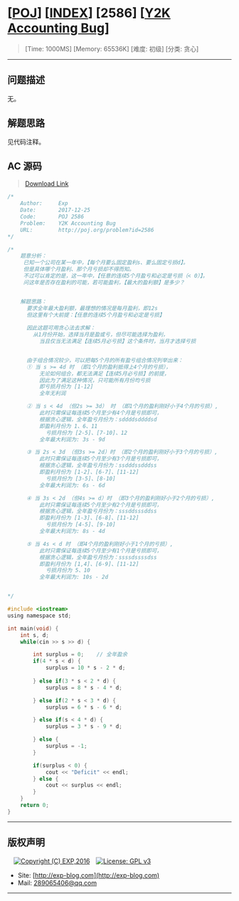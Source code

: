 # [[POJ](http://poj.org/)] [[INDEX](https://github.com/lyy289065406/POJ-Solving-Reports)] [2586] [[Y2K Accounting Bug](http://poj.org/problem?id=2586)]

> [Time: 1000MS] [Memory: 65536K] [难度: 初级] [分类: 贪心]

------

## 问题描述

无。

## 解题思路

见代码注释。

## AC 源码

> [Download Link](/reports/POJ2586-Y2K%20Accounting%20Bug/src)


```c
/*
	Author:     Exp
	Date:       2017-12-25
	Code:       POJ 2586
	Problem:    Y2K Accounting Bug
	URL:		http://poj.org/problem?id=2586
*/

/*
	题意分析：
	 已知一个公司在某一年中，【每个月要么固定盈利s、要么固定亏损d】。
	 但是具体哪个月盈利、那个月亏损却不得而知。
	 不过可以肯定的是，这一年中，【任意的连续5个月盈亏和必定是亏损（< 0）】。
	 问这年是否存在盈利的可能，若可能盈利，【最大的盈利额】是多少？


    解题思路：
	  要求全年最大盈利额，最理想的情况是每月盈利，即12s
	  但这里有个大前提：【任意的连续5个月盈亏和必定是亏损】
	  
	  因此这题可用贪心法去求解：
	    从1月份开始，选择当月是盈或亏，但尽可能选择为盈利，
	      当且仅当无法满足【连续5月必亏损】这个条件时，当月才选择亏损


	  由于组合情况较少，可以把每5个月的所有盈亏组合情况列举出来：
      ① 当 s >= 4d 时 （即1个月的盈利抵得上4个月的亏损），
          无论如何组合，都无法满足【连续5月必亏损】的前提，
          因此为了满足这种情况，只可能所有月份均亏损
          即亏损月份为 [1-12]
	      全年无利润

      ② 当 s < 4d （但2s >= 3d） 时 （即1个月的盈利刚好小于4个月的亏损）,
		  此时只需保证每连续5个月至少有4个月是亏损即可，
		  根据贪心逻辑，全年盈亏月份为：sddddsddddsd
		  即盈利月份为 1、6、11
		    亏损月份为 [2-5]、[7-10]、12
		  全年最大利润为: 3s - 9d

      ③ 当 2s < 3d （但3s >= 2d）时 （即2个月的盈利刚好小于3个月的亏损）,
		  此时只需保证每连续5个月至少有3个月是亏损即可，
		  根据贪心逻辑，全年盈亏月份为：ssdddssdddss
		  即盈利月份为 [1-2]、[6-7]、[11-12]
		    亏损月份为 [3-5]、[8-10]
		  全年最大利润为: 6s - 6d

      ④ 当 3s < 2d （但4s >= d）时 （即3个月的盈利刚好小于2个月的亏损）,
		  此时只需保证每连续5个月至少有2个月是亏损即可，
		  根据贪心逻辑，全年盈亏月份为：sssddsssddss
		  即盈利月份为 [1-3]、[6-8]、[11-12]
		    亏损月份为 [4-5]、[9-10]
		  全年最大利润为: 8s - 4d

      ⑤ 当 4s < d 时 （即4个月的盈利刚好小于1个月的亏损）,
		  此时只需保证每连续5个月至少有1个月是亏损即可，
		  根据贪心逻辑，全年盈亏月份为：ssssdssssdss
		  即盈利月份为 [1,4]、[6-9]、[11-12]
		    亏损月份为 5、10
		  全年最大利润为: 10s - 2d


*/

#include <iostream>
using namespace std;

int main(void) {
	int s, d;
	while(cin >> s >> d) {

		int surplus = 0;	// 全年盈余
		if(4 * s < d) {
			surplus = 10 * s - 2 * d;
			
		} else if(3 * s < 2 * d) {
			surplus = 8 * s - 4 * d;

		} else if(2 * s < 3 * d) {
			surplus = 6 * s - 6 * d;

		} else if(s < 4 * d) {
			surplus = 3 * s - 9 * d;

		} else {
			surplus = -1;
		}

		if(surplus < 0) {
			cout << "Deficit" << endl;
		} else {
			cout << surplus << endl;
		}
	}
	return 0;
}
```

------

## 版权声明

　[![Copyright (C) EXP,2016](https://img.shields.io/badge/Copyright%20(C)-EXP%202016-blue.svg)](http://exp-blog.com)　[![License: GPL v3](https://img.shields.io/badge/License-GPL%20v3-blue.svg)](https://www.gnu.org/licenses/gpl-3.0)
  

- Site: [http://exp-blog.com](http://exp-blog.com) 
- Mail: <a href="mailto:289065406@qq.com?subject=[EXP's Github]%20Your%20Question%20（请写下您的疑问）&amp;body=What%20can%20I%20help%20you?%20（需要我提供什么帮助吗？）">289065406@qq.com</a>


------

